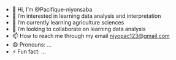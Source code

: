 - 👋 Hi, I’m @Pacifique-niyonsaba
- 👀 I’m interested in learning data analysis and interpretation
- 🌱 I’m currently learning agriculture sciences
- 💞️ I’m looking to collaborate on learning data analysis
- 📫 How to reach me through my email niyopac123@gmail.com
- 😄 Pronouns: ...
- ⚡ Fun fact: ...

<!---
Pacifique-niyonsaba/Pacifique-niyonsaba is a ✨ special ✨ repository because its `README.md` (this file) appears on your GitHub profile.
You can click the Preview link to take a look at your changes.
--->
